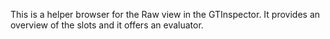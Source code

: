 This is a helper browser for the Raw view in the GTInspector. It provides an overview of the slots and it offers an evaluator.